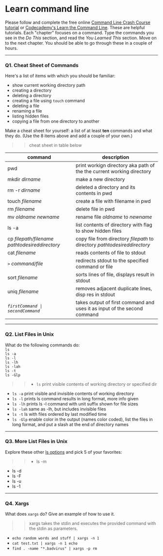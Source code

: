 # Learn command line

Please follow and complete the free online [Command Line Crash Course
tutorial](https://web.archive.org/web/20160708171659/http://cli.learncodethehardway.org/book/) or [Codecademy's Learn the Command Line](https://www.codecademy.com/learn/learn-the-command-line). These are helpful tutorials. Each "chapter" focuses on a command. Type the commands you see in the _Do This_ section, and read the _You Learned This_ section. Move on to the next chapter. You should be able to go through these in a couple of hours.

---

### Q1.  Cheat Sheet of Commands  

Here's a list of items with which you should be familiar:  
* show current working directory path
* creating a directory
* deleting a directory
* creating a file using `touch` command
* deleting a file
* renaming a file
* listing hidden files
* copying a file from one directory to another

Make a cheat sheet for yourself: a list of at least **ten** commands and what they do.  (Use the 8 items above and add a couple of your own.)  

>> cheat sheet in table below

command | description
---- | ---
pwd | print workign directory aka path of the the current working directory
mkdir *dirname* | make a new directory
rm -r *dirname* | deleted a directory and its contents in pwd
touch *filename* | create a file with filename in pwd
rm *filename* | delete file in pwd
mv *oldname* *newname* | rename file *oldname* to *newname*
ls -a | list contents of directory with flag to show hidden files
cp *filepath/filename* *pathtodesireddirectory* | copy file from directory *filepath* to directory *pathtodesireddirectory*
cat *filename* | reads contents of file to stdout
` > ` *command/file* | redirects stdout to the specified command or file
sort *filename* | sorts lines of file, displays result in stdout
uniq *filename* | removes adjacent duplicate lines, disp res in stdout
<code>*firstCommand* &#124; *secondCommand*</code> | takes output of first command and uses it as input of the second command






---

### Q2.  List Files in Unix   

What do the following commands do:  
`ls`  
`ls -a`  
`ls -l`  
`ls -lh`  
`ls -lah`  
`ls -t`  
`ls -Glp`  

>> * `ls`  print visible contents of working directory or specified dir
* `ls -a`  print visible and invisible contents of working directory
* `ls -l`  prints ls command results in long format, more info given
* `ls -lh`  prints ls -l command with unit suffix shown for file sizes
* `ls -lah`  same as -lh, but includes invisible files
* `ls -t`  ls with files ordered by last modified time
* `ls -Glp` enable color in the output (names color coded), list the files in long format, and put a slash at the end of directory names

---

### Q3.  More List Files in Unix  

Explore these other [ls options](http://www.techonthenet.com/unix/basic/ls.php) and pick 5 of your favorites:

> > * ls -m
* ls -d
* ls -F
* ls -u
* ls -1

---

### Q4.  Xargs   

What does `xargs` do? Give an example of how to use it.

> > xargs takes the stdin and executes the provided command with the stdin as parameters.
* `echo random words and stuff | xargs -n 1`
* `cat test.txt | xargs -n 1 echo`
* `find . -name "*.badvirus" | xargs -p rm`
